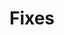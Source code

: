 ---
layout: category
title: Fixes
permalink: fixes/
category: fixes
sitemap:
 lastmod: 2016-04-20 17:00:12 +0000
---